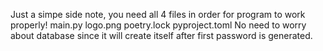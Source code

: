 Just a simpe side note, you need all 4 files in order for program to work properly!
main.py
logo.png
poetry.lock
pyproject.toml
No need to worry about database since it will create itself after first password is generated.
